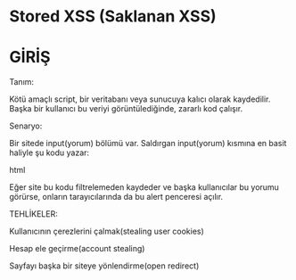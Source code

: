 # Stored XSS (Saklanan XSS)

# GİRİŞ

Tanım:

Kötü amaçlı script, bir veritabanı veya sunucuya kalıcı olarak kaydedilir. Başka bir kullanıcı bu veriyi görüntülediğinde, zararlı kod çalışır.

Senaryo:

Bir sitede input(yorum) bölümü var. Saldırgan input(yorum) kısmına en basit haliyle şu kodu yazar:

html

<script>alert('Stored XSS!');</script>

Eğer site bu kodu filtrelemeden kaydeder ve başka kullanıcılar bu yorumu görürse, onların tarayıcılarında da bu alert penceresi açılır.

TEHLİKELER:

Kullanıcının çerezlerini çalmak(stealing user cookies)

Hesap ele geçirme(account stealing)

Sayfayı başka bir siteye yönlendirme(open redirect)
